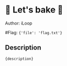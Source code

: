 # 👶 Let's bake 👶
Author: iLoop

#Flag: `{'file': 'flag.txt'}`
## Description
```
{description}
```

